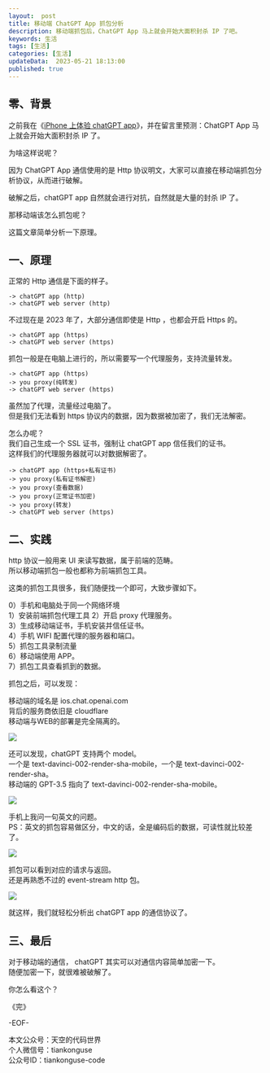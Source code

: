 ```yaml
---   
layout:  post  
title: 移动端 ChatGPT App 抓包分析    
description: 移动端抓包后，ChatGPT App 马上就会开始大面积封杀 IP 了吧。          
keywords: 生活  
tags: [生活]    
categories: [生活]  
updateData:  2023-05-21 18:13:00  
published: true  
---  
```



## 零、背景  


之前我在《[iPhone 上体验 chatGPT app](https://mp.weixin.qq.com/s/fKMrd81bYuD_46xHe8MyoQ)》，并在留言里预测：ChatGPT App 马上就会开始大面积封杀 IP 了。  


为啥这样说呢？  


因为 ChatGPT App 通信使用的是 Http 协议明文，大家可以直接在移动端抓包分析协议，从而进行破解。  


破解之后，chatGPT app 自然就会进行对抗，自然就是大量的封杀 IP 了。  


那移动端该怎么抓包呢？  


这篇文章简单分析一下原理。  


## 一、原理  


正常的 Http 通信是下面的样子。  


```
-> chatGPT app (http)
-> chatGPT web server (http)
```


不过现在是 2023 年了，大部分通信即使是 Http ，也都会开启 Https 的。  


```
-> chatGPT app (https)
-> chatGPT web server (https)
```


抓包一般是在电脑上进行的，所以需要写一个代理服务，支持流量转发。  


```
-> chatGPT app (https)
-> you proxy(纯转发)
-> chatGPT web server (https)
```


虽然加了代理，流量经过电脑了。  
但是我们无法看到 https 协议内的数据，因为数据被加密了，我们无法解密。  


怎么办呢？  
我们自己生成一个 SSL 证书，强制让 chatGPT app 信任我们的证书。  
这样我们的代理服务器就可以对数据解密了。  


```
-> chatGPT app (https+私有证书)
-> you proxy(私有证书解密)
-> you proxy(查看数据)
-> you proxy(正常证书加密)
-> you proxy(转发)
-> chatGPT web server (https)
```

## 二、实践  


http 协议一般用来 UI 来读写数据，属于前端的范畴。  
所以移动端抓包一般也都称为前端抓包工具。  


这类的抓包工具很多，我们随便找一个即可，大致步骤如下。   


0）手机和电脑处于同一个网络环境  
1）安装前端抓包代理工具
2）开启 proxy 代理服务。  
3）生成移动端证书，手机安装并信任证书。  
4）手机 WIFI 配置代理的服务器和端口。  
5）抓包工具录制流量  
6）移动端使用 APP。  
7）抓包工具查看抓到的数据。  


抓包之后，可以发现：  


移动端的域名是 ios.chat.openai.com  
背后的服务商依旧是 cloudflare  
移动端与WEB的部署是完全隔离的。  


![](https://res2023.tiankonguse.com/images/2023/05/21/000.png)


还可以发现，chatGPT 支持两个 model。  
一个是 text-davinci-002-render-sha-mobile，一个是 text-davinci-002-render-sha。  
移动端的 GPT-3.5 指向了 text-davinci-002-render-sha-mobile。  


![](https://res2023.tiankonguse.com/images/2023/05/21/001.png)


手机上我问一句英文的问题。  
PS：英文的抓包容易做区分，中文的话，全是编码后的数据，可读性就比较差了。  


![](https://res2023.tiankonguse.com/images/2023/05/21/002.png)


抓包可以看到对应的请求与返回。  
还是再熟悉不过的 event-stream http 包。  

![](https://res2023.tiankonguse.com/images/2023/05/21/003.png)


就这样，我们就轻松分析出 chatGPT app 的通信协议了。   


## 三、最后  


对于移动端的通信， chatGPT 其实可以对通信内容简单加密一下。  
随便加密一下，就很难被破解了。  


你怎么看这个？  


《完》  


-EOF-  



本文公众号：天空的代码世界  
个人微信号：tiankonguse  
公众号ID：tiankonguse-code  
  

